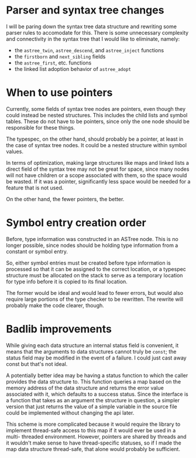# Parser and syntax tree changes
I will be paring down the syntax tree data structure and rewriting some parser
rules to accomodate for this. There is some unnecessary complexity and
connectivity in the syntax tree that I would like to eliminate, namely:
- the `astree_twin`, `astree_descend`, and `astree_inject` functions
- the `firstborn` and `next_sibling` fields
- the `astree_first`, etc. functions
- the linked list adoption behavior of `astree_adopt`

# When to use pointers
Currently, some fields of syntax tree nodes are pointers, even though they could
instead be nested structures. This includes the child lists and symbol tables.
These do not have to be pointers, since only the one node should be responsible
for these things.

The typespec, on the other hand, should probably be a pointer, at least in the
case of syntax tree nodes. It could be a nested structure within symbol values.

In terms of optimization, making large structures like maps and linked lists
a direct field of the syntax tree may not be great for space, since many nodes
will not have children or a scope associated with them, so the space would be
wasted. If it was a pointer, significantly less space would be needed for a
feature that is not used.

On the other hand, the fewer pointers, the better.

# Symbol entry creation order
Before, type information was constructed in an ASTree node. This is no longer
possible, since nodes should be holding type information from a constant or
symbol entry.

So, either symbol entries must be created before type information is processed
so that it can be assigned to the correct location, or a typespec structure
must be allocated on the stack to serve as a temporary location for type info
before it is copied to its final location.

The former would be ideal and would lead to fewer errors, but would also require
large portions of the type checker to be rewritten. The rewrite will probably
make the code clearer, though.

# Badlib improvements
While giving each data structure an internal status field is convenient, it
means that the arguments to data structures cannot truly be `const`; the status
field may be modified in the event of a failure. I could just cast away const
but that's not ideal.

A potentially better idea may be having a status function to which the caller
provides the data structure to. This function queries a map based on the memory
address of the data structure and returns the error value associated with it,
which defaults to a success status. Since the interface is a function that takes
as an argument the structure in question, a simpler version that just returns
the value of a simple variable in the source file could be implemented without
changing the api later.

This scheme is more complicated because it would require the library to
implement thread-safe access to this map if it would ever be used in a multi-
threaded environment. However, pointers are shared by threads and it wouldn't
make sense to have thread-specific statuses, so if I made the map data structure
thread-safe, that alone would probably be sufficient.
